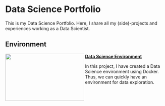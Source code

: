 # Data Science Portfolio

This is my Data Science Portfolio. Here, I share all my (side)-projects and experiences working as a Data Scientist.

## Environment

<img align="left" width="250" height="150" src="https://www.thersa.org/globalassets/images/blogs/2017/12/tech-environment-600-400.png"> **[Data Science Environment](https://github.com/soutogustavo/Data-Science-Projects/tree/main/data-science_docker-env)**

In this project, I have created a Data Science environment using Docker. Thus, we can quickly have an environment for data exploration.